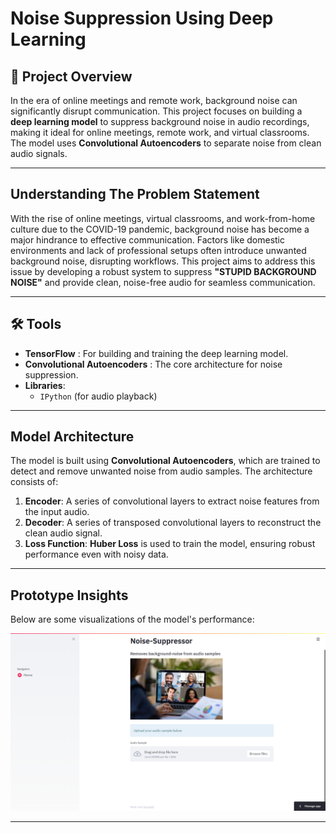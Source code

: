 # Noise Suppression Using Deep Learning

## 📌 Project Overview
In the era of online meetings and remote work, background noise can significantly disrupt communication. This project focuses on building a **deep learning model** to suppress background noise in audio recordings, making it ideal for online meetings, remote work, and virtual classrooms. The model uses **Convolutional Autoencoders** to separate noise from clean audio signals.

---

## Understanding The Problem Statement
With the rise of online meetings, virtual classrooms, and work-from-home culture due to the COVID-19 pandemic, background noise has become a major hindrance to effective communication. Factors like domestic environments and lack of professional setups often introduce unwanted background noise, disrupting workflows. This project aims to address this issue by developing a robust system to suppress **"STUPID BACKGROUND NOISE"** and provide clean, noise-free audio for seamless communication.

---

## 🛠️ Tools 
- **TensorFlow** : For building and training the deep learning model.
- **Convolutional Autoencoders** : The core architecture for noise suppression.
- **Libraries**:
  - `IPython`  (for audio playback)

---

## Model Architecture
The model is built using **Convolutional Autoencoders**, which are trained to detect and remove unwanted noise from audio samples. The architecture consists of:
1. **Encoder**: A series of convolutional layers to extract noise features from the input audio.
2. **Decoder**: A series of transposed convolutional layers to reconstruct the clean audio signal.
3. **Loss Function**: **Huber Loss** is used to train the model, ensuring robust performance even with noisy data.

---

## Prototype Insights
Below are some visualizations of the model's performance:

<img src="utils/images/1.png">

---

